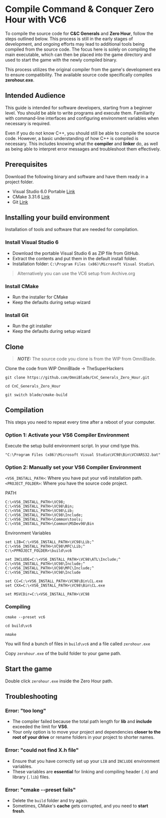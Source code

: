 # Compile Command & Conquer Zero Hour with VC6

To compile the source code for **C&C Generals** and **Zero Hour**, follow the steps
outlined below. This process is still in the early stages of development, and ongoing
efforts may lead to additional tools being compiled from the source code. The focus
here is solely on compiling the main executable, which can then be placed into the
game directory and used to start the game with the newly compiled binary.

This process utilizes the original compiler from the game's development era to ensure
compatibility. The available source code specifically compiles **zerohour.exe**.

## Intended Audience

This guide is intended for software developers, starting from a beginner level. You
should be able to write programs and execute them. Familiarity with command-line
interfaces and configuring environment variables when necessary is required.

Even if you do not know C++, you should still be able to compile the source code.
However, a basic understanding of how C++ is compiled is necessary. This includes
knowing what the **compiler** and **linker** do, as well as being able to
interpret error messages and troubleshoot them effectively.

## Prerequisites

Download the following binary and software and have them ready in a project folder.

- Visual Studio 6.0 Portable [Link](https://github.com/itsmattkc/MSVC600)
- CMake 3.31.6 [Link](https://github.com/Kitware/CMake/releases/download/v3.31.6/cmake-3.31.6-windows-x86_64.msi)
- Git [Link](https://git-scm.com/downloads)

## Installing your build environment

Installation of tools and software that are needed for compilation.

### Install Visual Studio 6

- Download the portable Visual Studio 6 as ZIP file from GitHub.
- Extract the contents and put them in the default install folder.
- Installation folder: `C:\Program Files (x86)\Microsoft Visual Studio\`

> Alternatively you can use the VC6 setup from Archive.org

### Install CMake

- Run the installer for CMake
- Keep the defaults during setup wizard

### Install Git

- Run the git installer
- Keep the defaults during setup wizard

## Clone

> **_NOTE:_**  The source code you clone is from the WIP from OmniBlade.

Clone the code from WIP OmniBlade -> TheSuperHackers

`git clone https://github.com/OmniBlade/CnC_Generals_Zero_Hour.git`

`cd CnC_Generals_Zero_Hour`

`git switch blade/cmake-build`

## Compilation

This steps you need to repeat every time after a reboot of your computer.

### Option 1: Activate your VS6 Compiler Environment

Execute the setup build environment script. In your cmd type this.

`"C:\Program Files (x86)\Microsoft Visual Studio\VC98\Bin\VCVARS32.bat"`

### Option 2: Manually set your VS6 Compiler Environment

`<VS6_INSTALL_PATH>`: Where you have put your vs6 installation path.
`<PROJECT_FOLDER>`: Where you have the source code project.

PATH

```shell
C:\<VS6_INSTALL_PATH>\VC98;
C:\<VS6_INSTALL_PATH>\VC98\Bin;
C:\<VS6_INSTALL_PATH>\VC98\Lib;
C:\<VS6_INSTALL_PATH>\VC98\Include;
C:\<VS6_INSTALL_PATH>\Common\tools;
C:\<VS6_INSTALL_PATH>\Common\MSDev98\Bin
```

Environment Variables

```shell
set LIB=C:\<VS6_INSTALL_PATH>\VC98\Lib;^
C:\<VS6_INSTALL_PATH>\VC98\MFC\Lib;^
C:\<PPROJECT_FOLDER>\build\vc6

set INCLUDE=C:\<VS6_INSTALL_PATH>\VC98\ATL\Include;^
C:\<VS6_INSTALL_PATH>\VC98\Include;^
C:\<VS6_INSTALL_PATH>\VC98\MFC\Include;^
C:\<VS6_INSTALL_PATH>\VC98\Include

set CC=C:\<VS6_INSTALL_PATH>\VC98\Bin\CL.exe
set CXX=C:\<VS6_INSTALL_PATH>\VC98\Bin\CL.exe

set MSVCDir=C:\<VS6_INSTALL_PATH>\VC98
```

### Compiling

`cmake --preset vc6`

`cd build\vc6`

`nmake`

You will find a bunch of files in `build\vc6` and a file called `zerohour.exe`

Copy `zerohour.exe` of the build folder to your game path.

## Start the game

Double click `zerohour.exe` inside the Zero Hour path.

## Troubleshooting

### Error: "too long"

- The compiler failed because the total path length for **lib** and **include** exceeded the limit for **VS6**.
- Your only option is to move your project and dependencies **closer to the root of your drive** or rename
  folders in your project to shorter names.

### Error: "could not find X.h file"

- Ensure that you have correctly set up your `LIB` and `INCLUDE` environment variables.
- These variables are **essential** for linking and compiling header (`.h`) and library (`.lib`) files.

### Error: "cmake --preset fails"

- Delete the `build` folder and try again.
- Sometimes, CMake's **cache** gets corrupted, and you need to **start fresh**.
